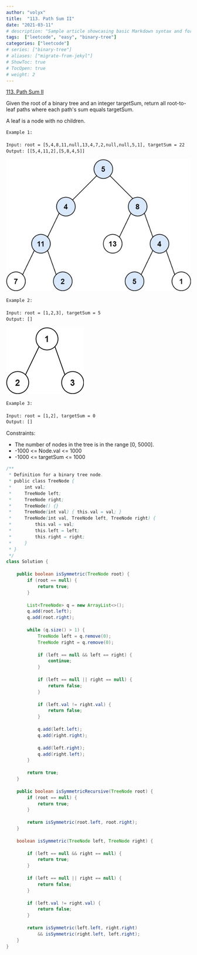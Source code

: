 ```yaml
---
author: "volyx"
title:  "113. Path Sum II"
date: "2021-03-11"
# description: "Sample article showcasing basic Markdown syntax and formatting for HTML elements."
tags:  ["leetcode", "easy", "binary-tree"]
categories: ["leetcode"]
# series: ["binary-tree"]
# aliases: ["migrate-from-jekyl"]
# ShowToc: true
# TocOpen: true
# weight: 2
---
```


[113. Path Sum II](https://leetcode.com/problems/path-sum-ii/)

Given the root of a binary tree and an integer targetSum, return all root-to-leaf paths where each path's sum equals targetSum.

A leaf is a node with no children.

```txt
Example 1:

Input: root = [5,4,8,11,null,13,4,7,2,null,null,5,1], targetSum = 22
Output: [[5,4,11,2],[5,8,4,5]]
```

![ex1](/images/2021-03-11-path-sum-2-ex1.jpg)

```txt
Example 2:

Input: root = [1,2,3], targetSum = 5
Output: []
```


![ex1](/images/2021-03-11-path-sum-2-ex2.jpg)

```txt
Example 3:

Input: root = [1,2], targetSum = 0
Output: []
```

Constraints:

- The number of nodes in the tree is in the range [0, 5000].
- -1000 <= Node.val <= 1000
- -1000 <= targetSum <= 1000

```java
/**
 * Definition for a binary tree node.
 * public class TreeNode {
 *     int val;
 *     TreeNode left;
 *     TreeNode right;
 *     TreeNode() {}
 *     TreeNode(int val) { this.val = val; }
 *     TreeNode(int val, TreeNode left, TreeNode right) {
 *         this.val = val;
 *         this.left = left;
 *         this.right = right;
 *     }
 * }
 */
class Solution {
    
    public boolean isSymmetric(TreeNode root) {
        if (root == null) {
            return true;
        }
        
        List<TreeNode> q = new ArrayList<>();
        q.add(root.left);
        q.add(root.right);
        
        while (q.size() > 1) {
            TreeNode left = q.remove(0);
            TreeNode right = q.remove(0);
            
            if (left == null && left == right) {
                continue;
            }
            
            if (left == null || right == null) {
                return false;
            }
            
            if (left.val != right.val) {
                return false;
            }
            
            q.add(left.left);
            q.add(right.right);
            
            q.add(left.right);
            q.add(right.left);
        }
        
        return true;
    }
    
    public boolean isSymmetricRecursive(TreeNode root) {
        if (root == null) {
            return true;
        }
        
        return isSymmetric(root.left, root.right);
    }
    
    boolean isSymmetric(TreeNode left, TreeNode right) {
        
        if (left == null && right == null) {
            return true;
        }
        
        if (left == null || right == null) {
            return false;
        }
        
        if (left.val != right.val) {
            return false;
        }
        
        return isSymmetric(left.left, right.right) 
            && isSymmetric(right.left, left.right);
    }
}
```
